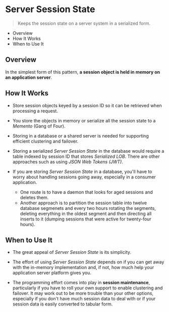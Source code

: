 # Server Session State

> Keeps the session state on a server system in a serialized form.

* Overview
* How It Works
* When to Use It

## Overview

In the simplest form of this pattern, **a session object is held in memory on an application server**.

## How It Works

* Store session objects keyed by a session ID so it can be retrieved when processing a request.

* You store the objects in memory or serialize all the session state to a *Memento* (Gang of Four).

* Storing in a database or a shared server is needed for supporting efficient clustering and failover.

* Storing a serialized *Server Session State* in the database would require a table indexed by session ID that stores *Serialized LOB*. There are other approaches such as using *JSON Web Tokens (JWT)*.

* If you are storing *Server Session State* in a database, you'll have to worry about handling sessions going away, especially in a consumer application.
  * One route is to have a daemon that looks for aged sessions and deletes them.
  * Another approach is to partition the session table into twelve database segmenets and every two hours rotating the segments, deleting everything in the oldest segment and then directing all inserts to it (dumping sessions that were active for twenty-four hours).

## When to Use It

* The great appeal of *Server Session State* is its simplicity.

* The effort of using *Server Session State* depends on if you can get away with the in-memory implementation and, if not, how much help your application server platform gives you.

* The programming effort comes into play in **session maintenance**, particularly if you have to roll your own support to enable clustering and failover. It may work out to be more trouble than your other options, especially if you don't have much session data to deal with or if your session data is easily converted to tabular form.
